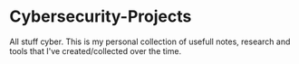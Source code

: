 # Cybersecurity-Projects
All stuff cyber.
This is my personal collection of usefull notes, research and tools that I've created/collected over the time.
